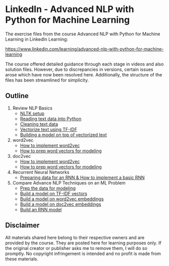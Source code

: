 # LinkedIn - Advanced NLP with Python for Machine Learning

The exercise files from the course Advanced NLP with Python for Machine Learning in LinkedIn Learning:

https://www.linkedin.com/learning/advanced-nlp-with-python-for-machine-learning

The course offered detailed guidance through each stage in videos and also solution files. However, due to discrepancies in versions, certain issues arose which have now been resolved here. Additionally, the structure of the files has been streamlined for simplicity.

## Outline
1. Review NLP Basics
    - [NLTK setup](./01_NLP_Basics/01_02.ipynb)
    - [Reading text data into Python](./01_NLP_Basics/01_03.ipynb)
    - [Cleaning text data](./01_NLP_Basics/01_04.ipynb)
    - [Vectorize text using TF-IDF](./01_NLP_Basics/01_05.ipynb)
    - [Building a model on top of vectorized text](./01_NLP_Basics/01_06.ipynb)
2. word2vec
    - [How to implement word2vec](./02_w2v/02_03.ipynb)
    - [How to prep word vectors for modeling](./02_w2v/02_04.ipynb)
3. doc2vec
    - [How to implement word2vec](./03_d2v/03_03.ipynb)
    - [How to prep word vectors for modeling](./03_d2v/03_04.ipynb)
4. Recurrent Neural Networks
    - [Preparing data for an RNN & How to implement a basic RNN](./04_RNN/04_04&04_05.ipynb)
5. Compare Advance NLP Techniques on an ML Problem
    - [Prep the data for modeling](./05_Compare_Models/05_01.ipynb)
    - [Build a model on TF-IDF vectors](./05_Compare_Models/05_02.ipynb)
    - [Build a model on word2vec embeddings](./05_Compare_Models/05_03.ipynb)
    - [Build a model on doc2vec embeddings](./05_Compare_Models/05_04.ipynb)
    - [Build an RNN model](./05_Compare_Models/05_05.ipynb)

## Disclaimer
All materials shared here belong to their respective owners and are provided by the course. They are posted here for learning purposes only. If the original creator or publisher asks me to remove them, I will do so promptly. No copyright infringement is intended and no profit is made from these materials.
